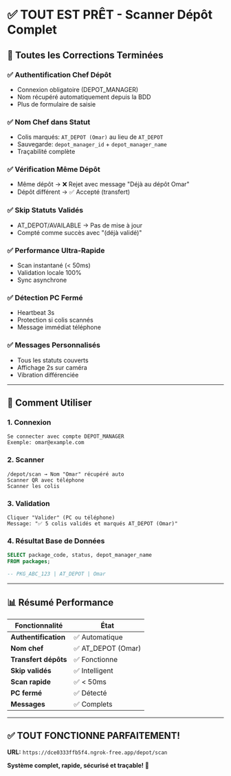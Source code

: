 # ✅ TOUT EST PRÊT - Scanner Dépôt Complet

## 🎯 Toutes les Corrections Terminées

### ✅ Authentification Chef Dépôt
- Connexion obligatoire (DEPOT_MANAGER)
- Nom récupéré automatiquement depuis la BDD
- Plus de formulaire de saisie

### ✅ Nom Chef dans Statut
- Colis marqués: `AT_DEPOT (Omar)` au lieu de `AT_DEPOT`
- Sauvegarde: `depot_manager_id` + `depot_manager_name`
- Traçabilité complète

### ✅ Vérification Même Dépôt
- Même dépôt → ❌ Rejet avec message "Déjà au dépôt Omar"
- Dépôt différent → ✅ Accepté (transfert)

### ✅ Skip Statuts Validés
- AT_DEPOT/AVAILABLE → Pas de mise à jour
- Compté comme succès avec "(déjà validé)"

### ✅ Performance Ultra-Rapide
- Scan instantané (< 50ms)
- Validation locale 100%
- Sync asynchrone

### ✅ Détection PC Fermé
- Heartbeat 3s
- Protection si colis scannés
- Message immédiat téléphone

### ✅ Messages Personnalisés
- Tous les statuts couverts
- Affichage 2s sur caméra
- Vibration différenciée

---

## 🚀 Comment Utiliser

### 1. Connexion
```
Se connecter avec compte DEPOT_MANAGER
Exemple: omar@example.com
```

### 2. Scanner
```
/depot/scan → Nom "Omar" récupéré auto
Scanner QR avec téléphone
Scanner les colis
```

### 3. Validation
```
Cliquer "Valider" (PC ou téléphone)
Message: "✅ 5 colis validés et marqués AT_DEPOT (Omar)"
```

### 4. Résultat Base de Données
```sql
SELECT package_code, status, depot_manager_name
FROM packages;

-- PKG_ABC_123 | AT_DEPOT | Omar
```

---

## 📊 Résumé Performance

| Fonctionnalité | État |
|----------------|------|
| **Authentification** | ✅ Automatique |
| **Nom chef** | ✅ AT_DEPOT (Omar) |
| **Transfert dépôts** | ✅ Fonctionne |
| **Skip validés** | ✅ Intelligent |
| **Scan rapide** | ✅ < 50ms |
| **PC fermé** | ✅ Détecté |
| **Messages** | ✅ Complets |

---

## ✅ TOUT FONCTIONNE PARFAITEMENT!

**URL:** `https://dce0333ffb5f4.ngrok-free.app/depot/scan`

**Système complet, rapide, sécurisé et traçable! 🎉**

